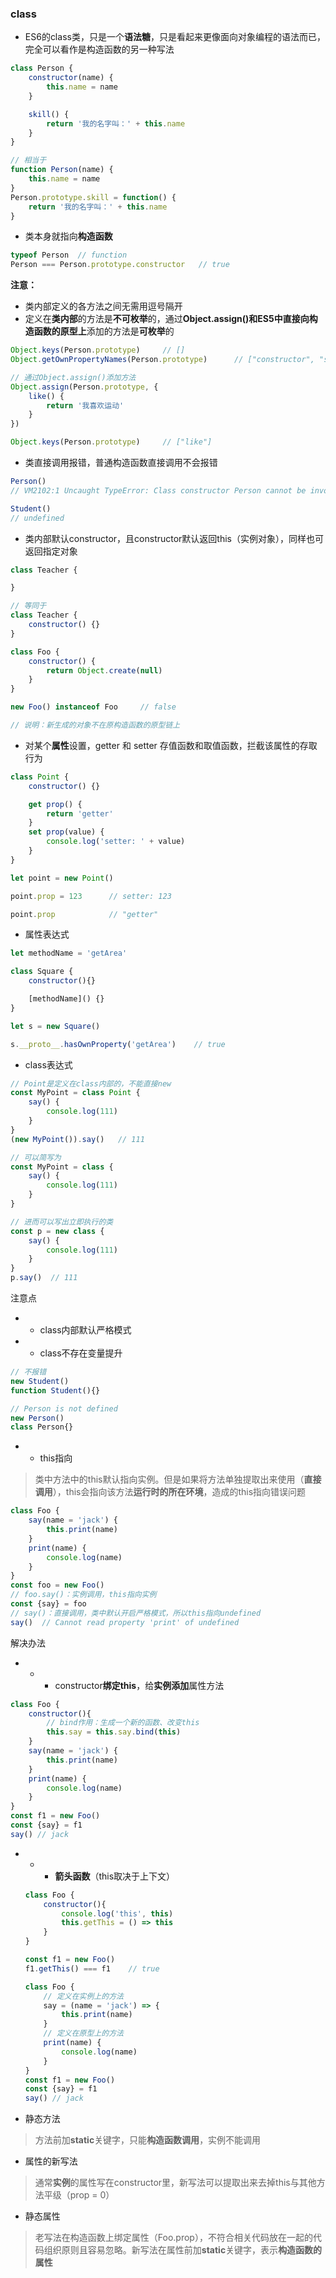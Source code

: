 ### class

* ES6的class类，只是一个**语法糖**，只是看起来更像面向对象编程的语法而已，完全可以看作是构造函数的另一种写法

```js
class Person {
    constructor(name) {
        this.name = name
    }

    skill() {
        return '我的名字叫：' + this.name
    }
}

// 相当于
function Person(name) {
    this.name = name
}
Person.prototype.skill = function() {
    return '我的名字叫：' + this.name
}
```

* 类本身就指向**构造函数**

```js
typeof Person  // function
Person === Person.prototype.constructor   // true
```

**注意：**

* 类内部定义的各方法之间无需用逗号隔开
* 定义在**类内部**的方法是**不可枚举**的，通过**Object.assign\(\)**和ES5中直接向**构造函数的原型上**添加的方法是**可枚举**的

```js
Object.keys(Person.prototype)     // []
Object.getOwnPropertyNames(Person.prototype)      // ["constructor", "skill"]

// 通过Object.assign()添加方法
Object.assign(Person.prototype, {
    like() {
        return '我喜欢运动'
    }
})

Object.keys(Person.prototype)     // ["like"]
```

* 类直接调用报错，普通构造函数直接调用不会报错

```js
Person()
// VM2102:1 Uncaught TypeError: Class constructor Person cannot be invoked without 'new'

Student()
// undefined
```

* 类内部默认constructor，且constructor默认返回this（实例对象），同样也可返回指定对象

```js
class Teacher {

}

// 等同于
class Teacher {
    constructor() {}    
}
```

```js
class Foo {
    constructor() {
        return Object.create(null)
    }
}

new Foo() instanceof Foo     // false

// 说明：新生成的对象不在原构造函数的原型链上
```

* 对某个**属性**设置，getter 和 setter 存值函数和取值函数，拦截该属性的存取行为

```js
class Point {
    constructor() {}

    get prop() {
        return 'getter'
    }
    set prop(value) {
        console.log('setter: ' + value)
    }
}

let point = new Point()

point.prop = 123      // setter: 123

point.prop            // "getter"
```

* 属性表达式

```js
let methodName = 'getArea'

class Square {
    constructor(){}

    [methodName]() {}
}

let s = new Square()

s.__proto__.hasOwnProperty('getArea')    // true
```

* class表达式

```js
// Point是定义在class内部的，不能直接new
const MyPoint = class Point {
    say() {
        console.log(111)
    }
}
(new MyPoint()).say()   // 111

// 可以简写为
const MyPoint = class {
    say() {
        console.log(111)
    }
}

// 进而可以写出立即执行的类
const p = new class {
    say() {
        console.log(111)
    }
}
p.say()  // 111
```

注意点

* * class内部默认严格模式
* * class不存在变量提升

```js
// 不报错
new Student()
function Student(){}

// Person is not defined
new Person()
class Person{}
```

* * this指向

> 类中方法中的this默认指向实例。但是如果将方法单独提取出来使用（**直接调用**），this会指向该方法**运行时的所在环境**，造成的this指向错误问题

```js
class Foo {
    say(name = 'jack') {
        this.print(name)
    }
    print(name) {
        console.log(name)
    }
}
const foo = new Foo()
// foo.say()：实例调用，this指向实例
const {say} = foo
// say()：直接调用，类中默认开启严格模式，所以this指向undefined
say()  // Cannot read property 'print' of undefined
```

解决办法

* * * constructor**绑定this**，给**实例添加**属性方法

```js
class Foo {
    constructor(){
        // bind作用：生成一个新的函数、改变this
        this.say = this.say.bind(this)
    }
    say(name = 'jack') {
        this.print(name)
    }
    print(name) {
        console.log(name)
    }
}
const f1 = new Foo()
const {say} = f1
say() // jack
```

* * * **箭头函数**（this取决于上下文）

  ```js
  class Foo {
      constructor(){
          console.log('this', this)
          this.getThis = () => this
      }
  }

  const f1 = new Foo()
  f1.getThis() === f1    // true
  ```

  ```js
  class Foo {
      // 定义在实例上的方法
      say = (name = 'jack') => {
          this.print(name)
      }
      // 定义在原型上的方法
      print(name) {
          console.log(name)
      }
  }
  const f1 = new Foo()
  const {say} = f1
  say() // jack
  ```
* 静态方法

> 方法前加**static**关键字，只能**构造函数调用**，实例不能调用

* 属性的新写法

> 通常**实例**的属性写在constructor里，新写法可以提取出来去掉this与其他方法平级（prop = 0）

* 静态属性

> 老写法在构造函数上绑定属性（Foo.prop），不符合相关代码放在一起的代码组织原则且容易忽略。新写法在属性前加**static**关键字，表示**构造函数的属性**



